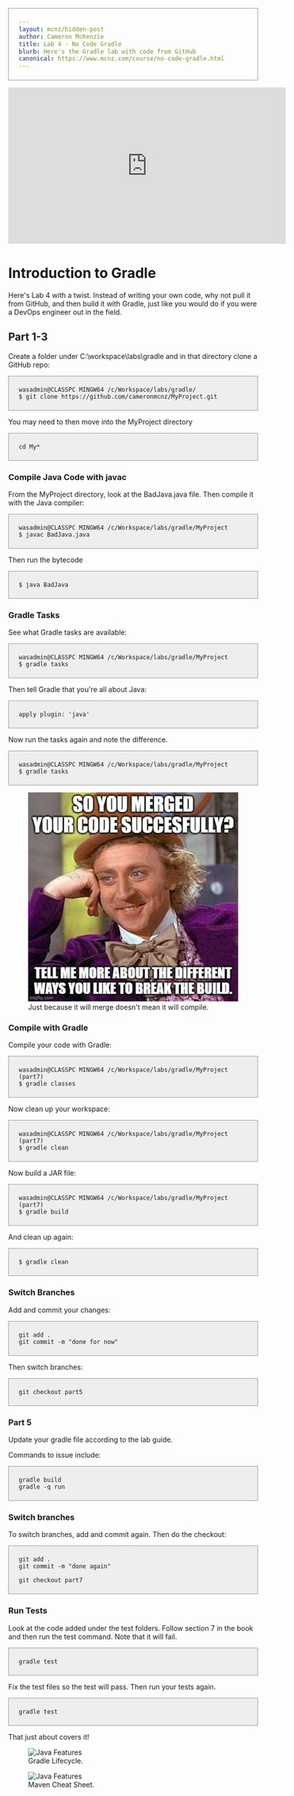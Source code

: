 ```yaml
---
layout: mcnz/hidden-post
author: Cameron McKenzie
title: Lab 4 - No Code Gradle
blurb: Here's the Gradle lab with code from GitHub
canonical: https://www.mcnz.com/course/no-code-gradle.html
---
```

<style>
pre code {
  background-color: #eee;
  border: 1px solid #999;
  display: block;
  padding: 20px;
}
</style>

<div class="embed-responsive embed-responsive-16by9">
<iframe width="560" height="315" src="https://www.youtube.com/embed/rY-MrvpZ6xU" frameborder="0" allow="accelerometer; autoplay; clipboard-write; encrypted-media; gyroscope; picture-in-picture" allowfullscreen></iframe>
</div>

# Introduction to Gradle

Here's Lab 4 with a twist. Instead of writing your own code, why not pull it from GitHub, and then build it with Gradle, just like you would do if you were a DevOps engineer out in the field.

## Part 1-3

Create a folder under C:\workspace\labs\gradle and in that directory clone a GitHub repo:

<pre><code>wasadmin@CLASSPC MINGW64 /c/Workspace/labs/gradle/
$ git clone https://github.com/cameronmcnz/MyProject.git
</code></pre>
You may need to then move into the MyProject directory

<pre><code>cd My*</code></pre>

### Compile Java Code with javac

From the MyProject directory, look at the BadJava.java file. Then compile it with the Java compiler:

<pre><code>wasadmin@CLASSPC MINGW64 /c/Workspace/labs/gradle/MyProject
$ javac BadJava.java
</code></pre>

Then run the bytecode

<pre><code>$ java BadJava</code></pre>

### Gradle Tasks

See what Gradle tasks are available:

<pre><code>wasadmin@CLASSPC MINGW64 /c/Workspace/labs/gradle/MyProject
$ gradle tasks
</code></pre>

Then tell Gradle that you're all about Java:

<pre><code>apply plugin: 'java'</code></pre>

Now run the tasks again and note the difference.

<pre><code>wasadmin@CLASSPC MINGW64 /c/Workspace/labs/gradle/MyProject
$ gradle tasks
</code></pre>

<figure class="figure">
  <img src="/assets/merge-vs-build.jpg" alt="Build vs Merge with Maven Gradle and Git" class="img-fluid mx-auto d-block img-thumbnail rounded ">
  <figcaption class="figure-caption">Just because it will merge doesn't mean it will compile.</figcaption>
</figure>

### Compile with Gradle

Compile your code with Gradle:

<pre><code>wasadmin@CLASSPC MINGW64 /c/Workspace/labs/gradle/MyProject (part7)
$ gradle classes
</code></pre>
Now clean up your workspace:

<pre><code>wasadmin@CLASSPC MINGW64 /c/Workspace/labs/gradle/MyProject (part7)
$ gradle clean
</code></pre>

Now build a JAR file:

<pre><code>wasadmin@CLASSPC MINGW64 /c/Workspace/labs/gradle/MyProject (part7)
$ gradle build
</code></pre>

And clean up again:

<pre><code>$ gradle clean
</code></pre>

### Switch Branches

Add and commit your changes:

<pre><code>git add .
git commit -m "done for now"
</code></pre>

Then switch branches:

<pre><code>git checkout part5
</code></pre>

### Part 5

Update your gradle file according to the lab guide.

Commands to issue include:

<pre><code>gradle build
gradle -q run
</code></pre>

### Switch branches

To switch branches, add and commit again. Then do the checkout:

<pre><code>git add .
git commit -m "done again"

git checkout part7
</code></pre>

### Run Tests

Look at the code added under the test folders. Follow section 7 in the book and then run the test command. Note that it will fail.

<pre><code>gradle test</code></pre>

Fix the test files so the test will pass. Then run your tests again.

<pre><code>gradle test</code></pre>

That just about covers it!

<figure class="figure">
  <img src="https://miro.medium.com/max/700/1*E5JMRbW525OHTa1Op7dGGA.png" alt="Java Features" class="img-fluid mx-auto d-block img-thumbnail rounded ">
  <figcaption class="figure-caption">Gradle Lifecycle.</figcaption>
</figure>

<figure class="figure">
  <img src="https://pbs.twimg.com/media/C-KM9LfXkAAUFHP?format=jpg" alt="Java Features" class="img-fluid mx-auto d-block img-thumbnail rounded ">
  <figcaption class="figure-caption">Maven Cheat Sheet.</figcaption>
</figure>

